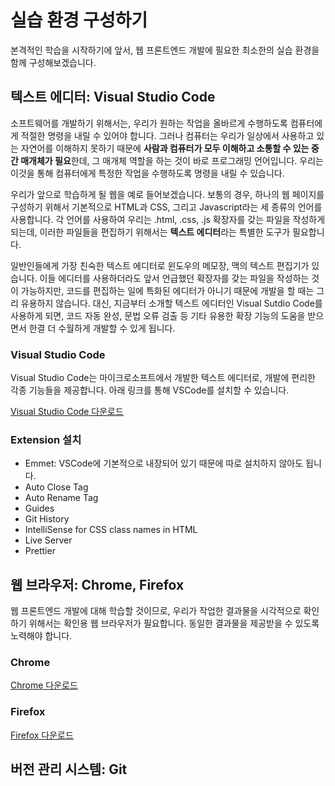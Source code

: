 # 실습 환경 구성하기

본격적인 학습을 시작하기에 앞서, 웹 프론트엔드 개발에 필요한 최소한의 실습 환경을 함께 구성해보겠습니다.

## 텍스트 에디터: Visual Studio Code

소프트웨어를 개발하기 위해서는, 우리가 원하는 작업을 올바르게 수행하도록 컴퓨터에게 적절한 명령을 내릴 수 있어야 합니다. 그러나 컴퓨터는 우리가 일상에서 사용하고 있는 자연어를 이해하지 못하기 때문에 **사람과 컴퓨터가 모두 이해하고 소통할 수 있는 중간 매개체가 필요**한데, 그 매개체 역할을 하는 것이 바로 프로그래밍 언어입니다. 우리는 이것을 통해 컴퓨터에게 특정한 작업을 수행하도록 명령을 내릴 수 있습니다.

우리가 앞으로 학습하게 될 웹을 예로 들어보겠습니다. 보통의 경우, 하나의 웹 페이지를 구성하기 위해서 기본적으로 HTML과 CSS, 그리고 Javascript라는 세 종류의 언어를 사용합니다. 각 언어를 사용하여 우리는 .html, .css, .js 확장자를 갖는 파일을 작성하게 되는데, 이러한 파일들을 편집하기 위해서는 **텍스트 에디터**라는 특별한 도구가 필요합니다.

일반인들에게 가장 친숙한 텍스트 에디터로 윈도우의 메모장, 맥의 텍스트 편집기가 있습니다. 이들 에디터를 사용하더라도 앞서 언급했던 확장자를 갖는 파일을 작성하는 것이 가능하지만, 코드를 편집하는 일에 특화된 에디터가 아니기 때문에 개발을 할 때는 그리 유용하지 않습니다. 대신, 지금부터 소개할 텍스트 에디터인 Visual Sutdio Code를 사용하게 되면, 코드 자동 완성, 문법 오류 검출 등 기타 유용한 확장 기능의 도움을 받으면서 한결 더 수월하게 개발할 수 있게 됩니다.

### Visual Studio Code

Visual Studio Code는 마이크로소프트에서 개발한 텍스트 에디터로, 개발에 편리한 각종 기능들을 제공합니다. 아래 링크를 통해 VSCode를 설치할 수 있습니다.

[Visual Studio Code 다운로드](https://code.visualstudio.com/docs/?dv=osx)

### Extension 설치

* Emmet: VSCode에 기본적으로 내장되어 있기 때문에 따로 설치하지 않아도 됩니다.
* Auto Close Tag
* Auto Rename Tag
* Guides
* Git History
* IntelliSense for CSS class names in HTML
* Live Server
* Prettier

## 웹 브라우저: Chrome, Firefox

웹 프론트엔드 개발에 대해 학습할 것이므로, 우리가 작업한 결과물을 시각적으로 확인하기 위해서는 확인용 웹 브라우저가 필요합니다. 동일한 결과물을 제공받을 수 있도록 노력해야 합니다.

### Chrome

[Chrome 다운로드](https://www.google.co.kr/chrome/index.html)

### Firefox

[Firefox 다운로드]([https://www.mozilla.org/ko/firefox/new/)

## 버전 관리 시스템: Git

